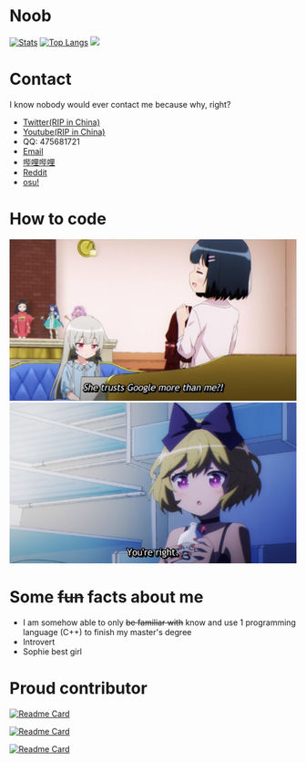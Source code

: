 # Noob
[![Stats](https://github-readme-stats.vercel.app/api?username=HO-COOH&count_private=true&show_icons=true&theme=onedark)](https://github.com/anuraghazra/github-readme-stats)
[![Top Langs](https://github-readme-stats.vercel.app/api/top-langs/?username=HO-COOH&layout=compact)](https://github.com/anuraghazra/github-readme-stats)
<a href="https://github.com/DenverCoder1/github-readme-streak-stats">
    <img src="https://github-readme-streak-stats.herokuapp.com/?user=HO-COOH&theme=dark"/>
</a>

# Contact
I know nobody would ever contact me because why, right?
- [Twitter(RIP in China)](https://twitter.com/HO_COOH)
- [Youtube(RIP in China)](https://www.youtube.com/channel/UCmCX-gQGPyB7GerFLJgCciw)
- QQ: 475681721
- [Email](mailto:szpeter@yeah.net)
- [哔哩哔哩](https://space.bilibili.com/25002936)
- [Reddit](https://www.reddit.com/u/HO-COOH)
- [osu!](https://osu.ppy.sh/users/8067126)

# How to code
![](assets/2.jpg)
![](assets/1.png)

# Some ~~fun~~ facts about me
- I am somehow able to only ~~be familiar with~~ know and use 1 programming language (C++) to finish my master's degree
- Introvert 
- Sophie best girl

# Proud contributor
[![Readme Card](https://github-readme-stats.vercel.app/api/pin/?username=cschlosser&repo=doxdocgen)](https://github.com/cschlosser/doxdocgen)

[![Readme Card](https://github-readme-stats.vercel.app/api/pin/?username=AkiraMiyakoda&repo=cppIncludeGuard)](https://github.com/AkiraMiyakoda/cppIncludeGuard)


[![Readme Card](https://github-readme-stats.vercel.app/api/pin/?username=evan-buss&repo=font-switcher)](https://github.com/evan-buss/font-switcher)

